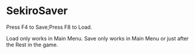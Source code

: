 # SekiroSaver

Press F4 to Save;Press F8 to Load.

Load only works in Main Menu. Save only works in Main Menu or just after the Rest in the game.
